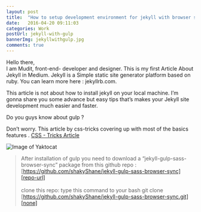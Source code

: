 ```yaml
---
layout: post
title:  "How to setup development environment for jekyll with browser sync"
date:   2016-04-20 09:11:03
categories: Work
postUrl: jekyll-with-gulp
bannerImg: jekyllwithgulp.jpg
comments: true
---
```



Hello there,<br />
I am Mudit, front-end- developer and designer. This is my first Article About Jekyll in Medium. Jekyll is a Simple static site generator platform based on ruby. You can learn more here : jekyllrb.com.

This article is not about how to install jekyll on your local machine. I’m gonna share you some advance but easy tips that’s makes your Jekyll site development much easier and faster.

Do you guys know about gulp ?

Don’t worry. This article by css-tricks covering up with most of the basics features .
[ CSS - Tricks Article ][css-tricks]

![Image of Yaktocat](https://cdn-images-1.medium.com/max/1100/1*BhKLerYwVqd5j1ijfLgB_g.jpeg)


>After installation of gulp you need to download a “jekyll-gulp-sass-browser-sync” package from this github repo :
[https://github.com/shakyShane/jekyll-gulp-sass-browser-sync][repo-url]
<br><br>
clone this repo: type this command to your bash
git clone [https://github.com/shakyShane/jekyll-gulp-sass-browser-sync.git][none]


<!-- 
Jekyll also offers powerful support for code snippets:

Check out the [Jekyll docs][jekyll] for more info on how to get the most out of Jekyll. File all bugs/feature requests at [Jekyll's GitHub repo][jekyll-gh]. -->

[jekyll-gh]: https://github.com/mojombo/jekyll
[jekyll]:    http://jekyllrb.com
[css-tricks]: https://css-tricks.com/gulp-for-beginners/ 
[repo-url]: https://github.com/shakyShane/jekyll-gulp-sass-browser-sync
[none]: javascript:void(0)